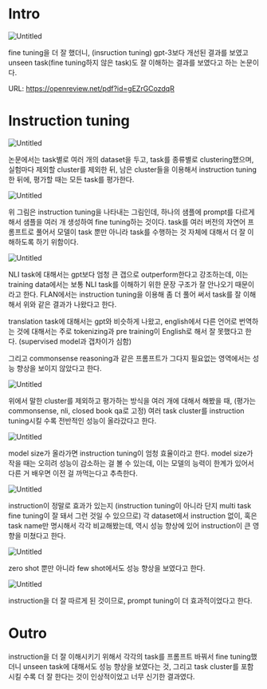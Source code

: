 # Intro

![Untitled](assets/flan/Untitled.png)

fine tuning을 더 잘 했더니, (insruction tuning) gpt-3보다 개선된 결과를 보였고 unseen task(fine tuning하지 않은 task)도 잘 이해하는 결과를 보였다고 하는 논문이다.

URL: <https://openreview.net/pdf?id=gEZrGCozdqR>

# Instruction tuning

![Untitled](assets/flan/Untitled_1.png)

논문에서는 task별로 여러 개의 dataset을 두고, task를 종류별로 clustering했으며,  실험마다 제외할 cluster를 제외한 뒤, 남은 cluster들을 이용해서 instruction tuning한 뒤에, 평가할 때는 모든 task를 평가한다.

![Untitled](assets/flan/Untitled_2.png)

위 그림은 instruction tuning을 나타내는 그림인데, 하나의 샘플에 prompt를 다르게 해서 샘플을 여러 개 생성하여 fine tuning하는 것이다. task를 여러 버전의 자연어 프롬프트로 풀어서 모델이 task 뿐만 아니라 task를 수행하는 것 자체에 대해서 더 잘 이해하도록 하기 위함이다.

![Untitled](assets/flan/Untitled_3.png)

NLI task에 대해서는 gpt보다 엄청 큰 갭으로 outperform한다고 강조하는데, 이는 training data에서는 보통 NLI task를 이해하기 위한 문장 구조가 잘 안나오기 때문이라고 한다. FLAN에서는 instruction tuning을 이용해 좀 더 풀어 써서 task를 잘 이해해서 위와 같은 결과가 나왔다고 한다.

translation task에 대해서는 gpt와 비슷하게 나왔고, english에서 다른 언어로 번역하는 것에 대해서는 주로 tokenizing과 pre training이 English로 해서 잘 못했다고 한다. (supervised model과 갭차이가 심함)

그리고 commonsense reasoning과 같은 프롬프트가 그다지 필요없는 영역에서는 성능 향상을 보이지 않았다고 한다.

![Untitled](assets/flan/Untitled_4.png)

위에서 말한 cluster를 제외하고 평가하는 방식을 여러 개에 대해서 해봤을 때, (평가는 commonsense, nli, closed book qa로 고정) 여러 task cluster를 instruction tuning시킬 수록 전반적인 성능이 올라갔다고 한다.

![Untitled](assets/flan/Untitled_5.png)

model size가 올라가면 instruction tuning이 엄청 효율이라고 한다. model size가 작을 때는 오히려 성능이 감소하는 걸 볼 수 있는데, 이는 모델의 능력이 한계가 있어서 다른 거 배우면 이전 걸 까먹는다고 추측한다.

![Untitled](assets/flan/Untitled_6.png)

instruction이 정말로 효과가 있는지 (instruction tuning이 아니라 단지 multi task fine tuning이 잘 돼서 그런 것일 수 있으므로) 각 dataset에서 instruction 없이, 혹은 task name만 명시해서 각각 비교해봤는데, 역시 성능 향상에 있어 instruction이 큰 영향을 미쳤다고 한다.

![Untitled](assets/flan/Untitled_7.png)

zero shot 뿐만 아니라 few shot에서도 성능 향상을 보였다고 한다.

![Untitled](assets/flan/Untitled_8.png)

instruction을 더 잘 따르게 된 것이므로, prompt tuning이 더 효과적이었다고 한다.

# Outro

instruction을 더 잘 이해시키기 위해서 각각의 task를 프롬프트 바꿔서 fine tuning했더니 unseen task에 대해서도 성능 향상을 보였다는 것, 그리고 task cluster를 포함시킬 수록 더 잘 한다는 것이 인상적이었고 너무 신기한 결과였다.
